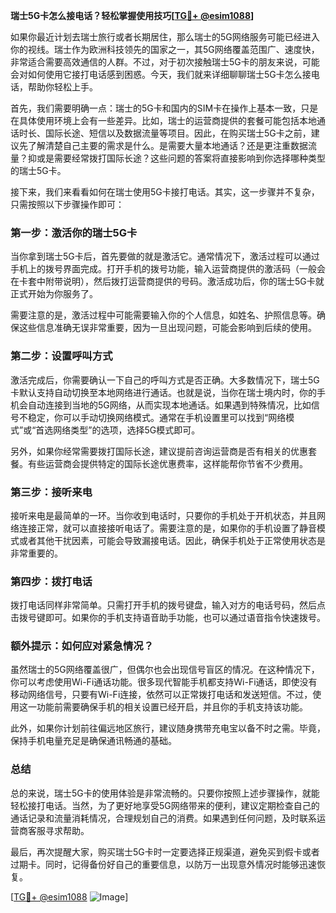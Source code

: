 **瑞士5G卡怎么接电话？轻松掌握使用技巧[[TG💪+ @esim1088](https://t.me/s/esim1088)]**

如果你最近计划去瑞士旅行或者长期居住，那么瑞士的5G网络服务可能已经进入你的视线。瑞士作为欧洲科技领先的国家之一，其5G网络覆盖范围广、速度快，非常适合需要高效通信的人群。不过，对于初次接触瑞士5G卡的朋友来说，可能会对如何使用它接打电话感到困惑。今天，我们就来详细聊聊瑞士5G卡怎么接电话，帮助你轻松上手。

首先，我们需要明确一点：瑞士的5G卡和国内的SIM卡在操作上基本一致，只是在具体使用环境上会有一些差异。比如，瑞士的运营商提供的套餐可能包括本地通话时长、国际长途、短信以及数据流量等项目。因此，在购买瑞士5G卡之前，建议先了解清楚自己主要的需求是什么。是需要大量本地通话？还是更注重数据流量？抑或是需要经常拨打国际长途？这些问题的答案将直接影响到你选择哪种类型的瑞士5G卡。

接下来，我们来看看如何在瑞士使用5G卡接打电话。其实，这一步骤并不复杂，只需按照以下步骤操作即可：

### 第一步：激活你的瑞士5G卡

当你拿到瑞士5G卡后，首先要做的就是激活它。通常情况下，激活过程可以通过手机上的拨号界面完成。打开手机的拨号功能，输入运营商提供的激活码（一般会在卡套中附带说明），然后拨打运营商提供的号码。激活成功后，你的瑞士5G卡就正式开始为你服务了。

需要注意的是，激活过程中可能需要输入你的个人信息，如姓名、护照信息等。确保这些信息准确无误非常重要，因为一旦出现问题，可能会影响到后续的使用。

### 第二步：设置呼叫方式

激活完成后，你需要确认一下自己的呼叫方式是否正确。大多数情况下，瑞士5G卡默认支持自动切换至本地网络进行通话。也就是说，当你在瑞士境内时，你的手机会自动连接到当地的5G网络，从而实现本地通话。如果遇到特殊情况，比如信号不稳定，你可以手动切换网络模式。通常在手机设置里可以找到“网络模式”或“首选网络类型”的选项，选择5G模式即可。

另外，如果你经常需要拨打国际长途，建议提前咨询运营商是否有相关的优惠套餐。有些运营商会提供特定的国际长途优惠费率，这样能帮你节省不少费用。

### 第三步：接听来电

接听来电是最简单的一环。当你收到电话时，只要你的手机处于开机状态，并且网络连接正常，就可以直接接听电话了。需要注意的是，如果你的手机设置了静音模式或者其他干扰因素，可能会导致漏接电话。因此，确保手机处于正常使用状态是非常重要的。

### 第四步：拨打电话

拨打电话同样非常简单。只需打开手机的拨号键盘，输入对方的电话号码，然后点击拨号键即可。如果你的手机支持语音助手功能，也可以通过语音指令快速拨号。

### 额外提示：如何应对紧急情况？

虽然瑞士的5G网络覆盖很广，但偶尔也会出现信号盲区的情况。在这种情况下，你可以考虑使用Wi-Fi通话功能。很多现代智能手机都支持Wi-Fi通话，即使没有移动网络信号，只要有Wi-Fi连接，依然可以正常拨打电话和发送短信。不过，使用这一功能前需要确保手机的相关设置已经开启，并且你的手机支持该功能。

此外，如果你计划前往偏远地区旅行，建议随身携带充电宝以备不时之需。毕竟，保持手机电量充足是确保通讯畅通的基础。

### 总结

总的来说，瑞士5G卡的使用体验是非常流畅的。只要你按照上述步骤操作，就能轻松接打电话。当然，为了更好地享受5G网络带来的便利，建议定期检查自己的通话记录和流量消耗情况，合理规划自己的消费。如果遇到任何问题，及时联系运营商客服寻求帮助。

最后，再次提醒大家，购买瑞士5G卡时一定要选择正规渠道，避免买到假卡或者过期卡。同时，记得备份好自己的重要信息，以防万一出现意外情况时能够迅速恢复。

[[TG💪+ @esim1088](https://t.me/s/esim1088) ![Image](https://i.postimg.cc/4NQfJmqS/Snipaste-2025-05-13-00-14-12.png)]